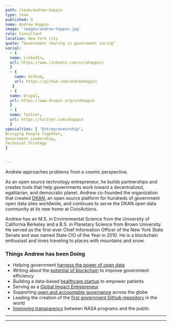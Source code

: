 ```yaml
---
path: /team/andrew-hoppin
type: team
published: 0
name: Andrew Hoppin
image: 'images/andrew-hoppin.jpg'
role: Consultant
location: New York City
quote: “Government sharing is government caring”
social: 
  - {
  name: LinkedIn,
  url: https://www.linkedin.com/in/ahoppin/
  }
  - {
    name: Github,
    url: https://github.com/andrewhoppin
   }
  - {
  name: Drupal,
  url: https://www.drupal.org/u/ahoppin
  }
  - {
  name: Twitter,
  url: https://twitter.com/ahoppin
  }
specialties: [ "Entrepreneurship",
Bringing People Together,
Government Leadership,
Technical Strategy
]

  
---
```


Andrew approaches problems from a cosmic perspective.

As an open source technology entrepreneur, he builds partnerships and creates tools that help governments work toward a decentralized, egalitarian, and democratic planet. Andrew co-founded the organization that created [DKAN](https://getdkan.org/), an open source platform for hundreds of government open data sites worldwide, and continues to serve the DKAN open data community at its new home at CivicActions.

Andrew has an M.S. in Environmental Science from the University of California Berkeley and a B.S. in Planetary Science from Brown University. He served as the first-ever Chief Information Officer of the New York State Senate and was named State CIO of the Year in 2010. He is a blockchain enthusiast and loves traveling to places with mountains and snow.



### Things Andrew has been Doing
* Helping government [harness the power of open data](https://getdkan.org/)
* Writing about the [potential of blockchain](https://www.linkedin.com/pulse/why-your-government-should-care-blockchain-technology-andrew-hoppin/) to improve government efficiency
* Building a data-based [healthcare startup](https://coverus.health/) to empower patients
* Serving as a [Global Impact Entrepreneur](https://www.youtube.com/watch?v=lJLQbNTEqXA)
* Supporting [open and accountable governance](https://www.globalintegrity.org/) across the globe
* Leading the creation of the [first government Github repository](https://github.com/nysenate/) in the world
* [Improving transparency](https://www.nasa.gov/centers/ames/research/2008/colab.html) between NASA programs and the public

-----------------------------------

---------------------------------
